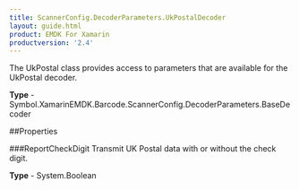 ```yaml
---
title: ScannerConfig.DecoderParameters.UkPostalDecoder
layout: guide.html 
product: EMDK For Xamarin 
productversion: '2.4' 
---
```

The UkPostal class provides access to parameters that are available for the UkPostal decoder.

**Type** - Symbol.XamarinEMDK.Barcode.ScannerConfig.DecoderParameters.BaseDecoder

##Properties

###ReportCheckDigit
Transmit UK Postal data with or without the check digit.

**Type** - System.Boolean


